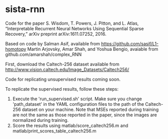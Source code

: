 # sista-rnn
Code for the paper
S. Wisdom, T. Powers, J. Pitton, and L. Atlas, “Interpretable Recurrent Neural Networks Using Sequential Sparse Recovery,” arXiv preprint arXiv:1611.07252, 2016.

Based on code by 
Salman Asif, available from https://github.com/sasif/L1-homotopy
Martin Arjovsky, Amar Shah, and Yoshua Bengio, avaiable from github.com/amarshah/complex_RNN

First, download the Caltech-256 dataset available from http://www.vision.caltech.edu/Image_Datasets/Caltech256/

Code for replicating unsupervised results coming soon.

To replicate the supervised results, follow these steps:
1) Execute the 'run_supervised.sh' script. Make sure you change 'path_dataset' in the YAML configuration files to the path of the Caltech-256 dataset on your machine. Note that MSEs reported during training are not the same as those reported in the paper, since the images are normalized during training.
2) Score the results using matlab/score_caltech256.m and matlab/print_scores_table_caltech256.m
